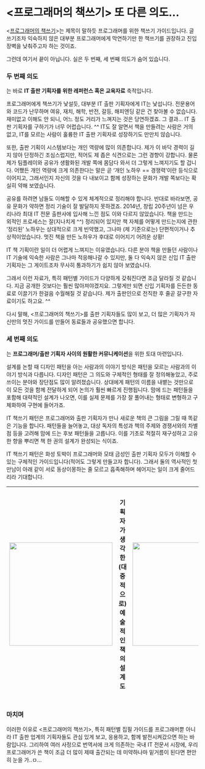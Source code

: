 # <프로그래머의 책쓰기> 또 다른 의도...

<[프로그래머의 책쓰기](https://github.com/hanbitmedia/Writing-IT-Books)>는 제목이 말하듯 프로그래머를 위한 책쓰기 가이드입니다. 글쓰기조차 익숙하지 않은 대부분 프로그래머에게 막연하기만 한 책쓰기를 권장하고 진입장벽을 낮춰주고자 하는 것이죠.

그런데 여기서 끝이 아닙니다. 실은 두 번째, 세 번째 의도가 숨어 있습니다.

### 두 번째 의도
는 바로 **IT 출판 기획자를 위한 레퍼런스 혹은 교육자료** 축적입니다.

프로그래머에게 책쓰기가 낯설듯, 대부분 IT 출판 기획자에게 IT는 낯섭니다. 전문용어와 코드가 난무하며 여유, 재치, 해학, 반전, 갈등, 해피엔딩 같은 건 찾아볼 수 없습니다. 재미없고 이해도 안 되니, 어느 정도 거리가 느껴지는 것은 당연하겠죠. 그 결과… IT 출판 기획자를 구하기가 너무 어렵습니다. ^^ IT도 잘 알면서 책을 만들려는 사람은 거의 없고, IT를 모르는 사람이 훌륭한 IT 출판 기획자로 성장하기도 만만치 않습니다.

또한, 출판 기획이 시스템보다는 개인 역량에 많이 의존합니다. 제가 이 바닥 경력이 길지 않아 단정하긴 조심스럽지만, 적어도 제 좁은 식견으로는 그런 경향이 강합니다. 물론 제가 팀플레이와 공유가 생활화된 개발 쪽에 몸담다 와서 더 그렇게 느껴지기도 할 겁니다. 어쨌든 개인 역량에 크게 의존한다는 말은 곧 ‘개인 노하우 == 경쟁력’이란 등식으로 이어지고, 그래서인지 자신의 것을 다 내보이고 함께 성장하는 문화가 개발 쪽보다는 확실히 약해 보였습니다.

공유를 하려면 남들도 이해할 수 있게 체계적으로 정리해야 합니다. 반대로 바라보면, 공유 문화가 약하면 정리 기술이 잘 발달하지 못하겠죠. 2014년, 창립 20주년이 넘은 우리나라 최대 IT 전문 출판사에 입사해 느낀 점도 이와 다르지 않았습니다. 책을 만드는 외적인 프로세스는 잘(지나치게 ^^) 정리되어 있지만 책 자체를 어떻게 만드는지에 관한 ‘정리된’ 노하우는 상대적으로 크게 빈약했고, 그나마 (제 기준으로는) 단편적이거나 추상적이었습니다. 멋진 책을 만든 노하우가 후대로 이어지기 어려운 상황!

IT 책 기획이란 일이 더 어렵게 느껴지는 이유였습니다. 다른 분야 책을 만들던 사람이나 IT 기술에 익숙한 사람은 그나마 적응해나갈 수 있지만, 둘 다 익숙지 않은 신입 IT 출판 기획자는 그 게이트조차 무사히 통과하기가 쉽지 않아 보였습니다.

그래서 이런 자료가, 특히 패턴별 가이드가 다양하게 갖춰진다면 조금 달라질 것 같습니다. 지금 공개한 것보다는 훨씬 많아져야겠지요. 그렇게만 되면 신입 기획자를 든든한 동료로 이끌기가 한걸음 수월해질 것 같습니다. 제가 출판인으로 전직한 후 줄곧 갈구한 자료이기도 하고요. ^^

다시 말해, <프로그래머의 책쓰기>를 출판 기획자들도 많이 보고, 더 많은 기획자가 자신만의 멋진 가이드를 만들어 동료들과 공유했으면 합니다.

### 세 번째 의도

는 **프로그래머/출판 기획자 사이의 원활한 커뮤니케이션**을 위한 토대 마련입니다.

설계를 논할 때 디자인 패턴을 아는 사람과의 이야기 방식은 패턴을 모르는 사람과의 이야기 방식과 다릅니다. 디자인 패턴은 그 의도와 구체적인 형태를 잘 정의해놓았고, 주로 쓰이는 분야와 장단점도 많이 알려졌습니다. 상대에게 패턴의 이름을 내뱉는 것만으로 이 모든 것을 함께 전달하게 되어 논의가 훨씬 빠르게 진행됩니다. 맘에 드는 패턴들을 포함해 대략적인 설계가 나오면, 이를 실제 문제를 가장 잘 풀어내는 형태로 변형하고 구체화하여 구현에 들어가죠.

IT 책쓰기 패턴은 프로그래머와 출판 기획자가 만나 새로운 책의 큰 그림을 그릴 때 똑같은 기능을 합니다. 패턴들을 늘어놓고, 대상 독자의 특성과 책의 주제와 경쟁서와의 차별점 등을 고려해 맘에 드는 후보 패턴들을 고릅니다. 이를 기초로 적절히 재구성하고 고유한 향을 뿌리면 책 한 권의 설계가 완성되는 식이죠.

IT 책쓰기 패턴은 화성 토박이 프로그래머와 모태 금성인 출판 기획자 모두가 이해할 수 있는 구체적인 가이드입니다(적어도 그렇게 만들고자 합니다). 그래서 둘의 역사적인 첫 만남이 아래 같이 서로 동상이몽하는 줄 모르고 흡족해하며 헤어지는 일이 크게 줄어드리라 기대합니다.

| <img src="https://github.com/hanbitmedia/Writing-IT-Books/blob/master/articles/images/hidden_purposes_design_01.PNG?raw=true" width="270"/> | 기획자가 생각한 (대중적으로) 예술적인 책의 설계도 | <img src="https://github.com/hanbitmedia/Writing-IT-Books/blob/master/articles/images/hidden_purposes_design_02.PNG?raw=true" width="270"/> | 프로그래머가 생각한 (공학적으로) 예술적인 책의 설계도 |
|---|---|---|---|


### 마치며

이러한 이유로 <프로그래머의 책쓰기>, 특히 패턴별 집필 가이드를 프로그래머뿐 아니라 IT 출판 업계의 기획자들도 관심 있게 보고, 응용하고, 함께 발전시켜갔으면 하는 바람입니다. 그리하여 여러 사정으로 번역서에 크게 의존하는 국내 IT 전문서 시장에, 우리 프로그래머가 쓴 책이 조금 더 많이 제때 출간되는 데 미약하나마 밑거름이 된다면 편안히 눈을 가..ㅁ...
